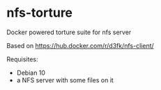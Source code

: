 # nfs-torture
Docker powered torture suite for nfs server

Based on https://hub.docker.com/r/d3fk/nfs-client/

Requisites:
- Debian 10
- a NFS server with some files on it

